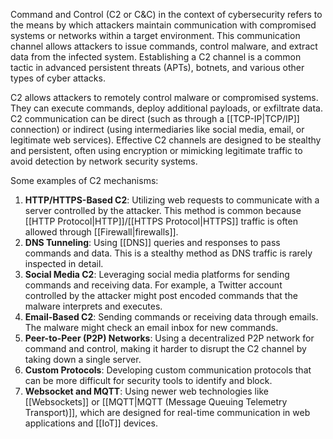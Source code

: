 Command and Control (C2 or C&C) in the context of cybersecurity refers to the means by which attackers maintain communication with compromised systems or networks within a target environment. This communication channel allows attackers to issue commands, control malware, and extract data from the infected system. Establishing a C2 channel is a common tactic in advanced persistent threats (APTs), botnets, and various other types of cyber attacks.

C2 allows attackers to remotely control malware or compromised systems. They can execute commands, deploy additional payloads, or exfiltrate data. C2 communication can be direct (such as through a [[TCP-IP|TCP/IP]] connection) or indirect (using intermediaries like social media, email, or legitimate web services). Effective C2 channels are designed to be stealthy and persistent, often using encryption or mimicking legitimate traffic to avoid detection by network security systems.

Some examples of C2 mechanisms:

1. **HTTP/HTTPS-Based C2**: Utilizing web requests to communicate with a server controlled by the attacker. This method is common because [[HTTP Protocol|HTTP]]/[[HTTPS Protocol|HTTPS]] traffic is often allowed through [[Firewall|firewalls]].
2. **DNS Tunneling**: Using [[DNS]] queries and responses to pass commands and data. This is a stealthy method as DNS traffic is rarely inspected in detail.
3. **Social Media C2**: Leveraging social media platforms for sending commands and receiving data. For example, a Twitter account controlled by the attacker might post encoded commands that the malware interprets and executes.
4. **Email-Based C2**: Sending commands or receiving data through emails. The malware might check an email inbox for new commands.
5. **Peer-to-Peer (P2P) Networks**: Using a decentralized P2P network for command and control, making it harder to disrupt the C2 channel by taking down a single server.
6. **Custom Protocols**: Developing custom communication protocols that can be more difficult for security tools to identify and block.
7. **Websocket and MQTT**: Using newer web technologies like [[Websockets]] or [[MQTT|MQTT (Message Queuing Telemetry Transport)]], which are designed for real-time communication in web applications and [[IoT]] devices.
